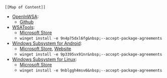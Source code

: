 
```dynamic-embed
[[Map of Content]]
```


<ul class="dataview list-view-ul"><li><span><a aria-label-position="top" aria-label="apps/OpenInWSA.md" data-href="apps/OpenInWSA.md" href="apps/OpenInWSA.md" class="internal-link" target="_blank" rel="noopener">OpenInWSA</a></span>: <ul class="dataview dataview-ul dataview-result-list-ul"><li class="dataview-result-list-li"><span><a aria-label-position="top" aria-label="https://github.com/efraimbart/OpenInWSA/releases/latest/download/OpenInWSA.exe" rel="noopener" class="external-link" href="https://github.com/efraimbart/OpenInWSA/releases/latest/download/OpenInWSA.exe" target="_blank">Github</a></span></li></ul></li><li><span><a aria-label-position="top" aria-label="apps/WSATools.md" data-href="apps/WSATools.md" href="apps/WSATools.md" class="internal-link" target="_blank" rel="noopener">WSATools</a></span>: <ul class="dataview dataview-ul dataview-result-list-ul"><li class="dataview-result-list-li"><span><a aria-label-position="top" aria-label="https://microsoft.com/store/apps/9n4p75dxl6fg" rel="noopener" class="external-link" href="https://microsoft.com/store/apps/9n4p75dxl6fg" target="_blank">Microsoft Store</a></span></li><li class="dataview-result-list-li"><span><code>winget install -e 9n4p75dxl6fg&amp;nbsp;--accept-package-agreements</code></span></li></ul></li><li><span><a aria-label-position="top" aria-label="apps/Windows Subsystem for Android.md" data-href="apps/Windows Subsystem for Android.md" href="apps/Windows Subsystem for Android.md" class="internal-link" target="_blank" rel="noopener">Windows Subsystem for Android</a></span>: <ul class="dataview dataview-ul dataview-result-list-ul"><li class="dataview-result-list-li"><span><a aria-label-position="top" aria-label="https://microsoft.com/store/apps/9p3395vx91nr" rel="noopener" class="external-link" href="https://microsoft.com/store/apps/9p3395vx91nr" target="_blank">Microsoft Store</a>, <a aria-label-position="top" aria-label="https://allthings.how/how-to-download-windows-subsystem-for-android-without-microsoft-store-msixbundle/" rel="noopener" class="external-link" href="https://allthings.how/how-to-download-windows-subsystem-for-android-without-microsoft-store-msixbundle/" target="_blank">Website</a></span></li><li class="dataview-result-list-li"><span><code>winget install -e 9p3395vx91nr&amp;nbsp;--accept-package-agreements</code></span></li></ul></li><li><span><a aria-label-position="top" aria-label="apps/Windows Subsystem for Linux.md" data-href="apps/Windows Subsystem for Linux.md" href="apps/Windows Subsystem for Linux.md" class="internal-link" target="_blank" rel="noopener">Windows Subsystem for Linux</a></span>: <ul class="dataview dataview-ul dataview-result-list-ul"><li class="dataview-result-list-li"><span><a aria-label-position="top" aria-label="https://microsoft.com/store/apps/9nblggh4msv6" rel="noopener" class="external-link" href="https://microsoft.com/store/apps/9nblggh4msv6" target="_blank">Microsoft Store</a></span></li><li class="dataview-result-list-li"><span><code>winget install -e 9nblggh4msv6&amp;nbsp;--accept-package-agreements</code></span></li></ul></li></ul>
